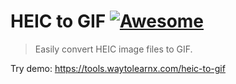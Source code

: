 # HEIC to GIF [![Awesome](https://cdn.rawgit.com/sindresorhus/awesome/d7305f38d29fed78fa85652e3a63e154dd8e8829/media/badge.svg)](https://github.com/sindresorhus/awesome)

>Easily convert HEIC image files to GIF.

Try demo: https://tools.waytolearnx.com/heic-to-gif
